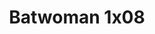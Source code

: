 ---
layout: episodios
title: "Batwoman 1x08"
url_serie_padre: 'batwoman/temporada-1'
category: 'series'
capitulo: 'yes'
anio: '2019'
prev: 'capitulo-7'
proximo: 'capitulo-9'
sandbox: allow-same-origin allow-forms
idioma: 'Subtitulado'
calidad: 'Full HD'
reproductores: ["https://api.cuevana3.io/stream/index.php?file=ek5lbm9xYWNrS0xYMTZLa2xNbkdvY3ZTb3BtZng4TGp6ZFpobGFMUGtOVEx6SitYWU5YTTdORE1vWmRnbEpham5KTmtZSlRTMGViVTBxZGdsdEhPb3RqWGEybGtsSk9qbU1LR2gzV3l3THVvd29aaVpNR21vNXlSb0tKbm9kSGkxOWVTcHF6U3hyRFh5S1dibUE9PQ","https://myurlshort.live/v/yze03te7ddj1nr1","https://www.ilovefembed.best/v/yk871ae7rqw5p2d"]
reproductor: 'fembed'
clasificacion: '+10'
tags:
- Ciencia-Ficcion
---